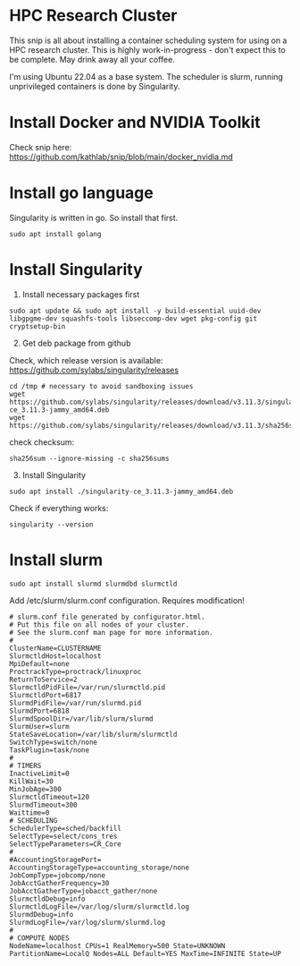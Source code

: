 # HPC Research Cluster

This snip is all about installing a container scheduling system for using on a HPC research cluster. This is highly work-in-progress - don't expect this to be complete. May drink away all your coffee.

I'm using Ubuntu 22.04 as a base system. The scheduler is slurm, running unprivileged containers is done by Singularity.

Install Docker and NVIDIA Toolkit
===

Check snip here: https://github.com/kathlab/snip/blob/main/docker_nvidia.md

Install go language
===

Singularity is written in go. So install that first.

```
sudo apt install golang
```

Install Singularity
===

1. Install necessary packages first

```
sudo apt update && sudo apt install -y build-essential uuid-dev libgpgme-dev squashfs-tools libseccomp-dev wget pkg-config git cryptsetup-bin
```

2. Get deb package from github

Check, which release version is available: https://github.com/sylabs/singularity/releases

```
cd /tmp # necessary to avoid sandboxing issues
wget https://github.com/sylabs/singularity/releases/download/v3.11.3/singularity-ce_3.11.3-jammy_amd64.deb
wget https://github.com/sylabs/singularity/releases/download/v3.11.3/sha256sums
```

check checksum:

```
sha256sum --ignore-missing -c sha256sums
```

3. Install Singularity

```
sudo apt install ./singularity-ce_3.11.3-jammy_amd64.deb
```

Check if everything works:

```
singularity --version
```


Install slurm
===

```
sudo apt install slurmd slurmdbd slurmctld
```

Add /etc/slurm/slurm.conf configuration. Requires modification!

```
# slurm.conf file generated by configurator.html.
# Put this file on all nodes of your cluster.
# See the slurm.conf man page for more information.
#
ClusterName=CLUSTERNAME
SlurmctldHost=localhost
MpiDefault=none
ProctrackType=proctrack/linuxproc
ReturnToService=2
SlurmctldPidFile=/var/run/slurmctld.pid
SlurmctldPort=6817
SlurmdPidFile=/var/run/slurmd.pid
SlurmdPort=6818
SlurmdSpoolDir=/var/lib/slurm/slurmd
SlurmUser=slurm
StateSaveLocation=/var/lib/slurm/slurmctld
SwitchType=switch/none
TaskPlugin=task/none
#
# TIMERS
InactiveLimit=0
KillWait=30
MinJobAge=300
SlurmctldTimeout=120
SlurmdTimeout=300
Waittime=0
# SCHEDULING
SchedulerType=sched/backfill
SelectType=select/cons_tres
SelectTypeParameters=CR_Core
#
#AccountingStoragePort=
AccountingStorageType=accounting_storage/none
JobCompType=jobcomp/none
JobAcctGatherFrequency=30
JobAcctGatherType=jobacct_gather/none
SlurmctldDebug=info
SlurmctldLogFile=/var/log/slurm/slurmctld.log
SlurmdDebug=info
SlurmdLogFile=/var/log/slurm/slurmd.log
#
# COMPUTE NODES
NodeName=localhost CPUs=1 RealMemory=500 State=UNKNOWN
PartitionName=LocalQ Nodes=ALL Default=YES MaxTime=INFINITE State=UP
```